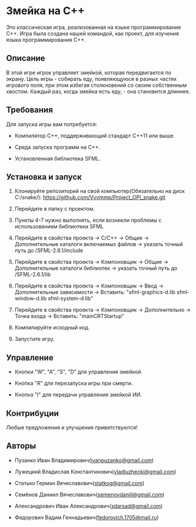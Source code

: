 # Змейка на C++
Это классическая игра, реализованная на языке программирования C++. Игра была создана нашей командой, как проект, для изучения языка программирования C++.

## Описание
В этой игре игрок управляет змейкой, которая передвигается по экрану. Цель игры - собирать еду, появляющуюся в разных частях игрового поля, при этом избегая столкновений со своим собственным хвостом.
Каждый раз, когда змейка есть еду, - она становится длиннее.

## Требования
Для запуска игры вам потребуется:

- Компилятор C++, поддерживающий стандарт C++11 или выше.

- Среда запуска программ на C++.

- Установленная библиотека SFML.

## Установка и запуск

1. Клонируйте репозиторий на свой компьютер(Обязательно на диск C:/snake/):
https://github.com/Vvvmmp/Project_OPI_snake.git

2. Перейдите в папку с проектом.

3. Пункты 4-7 нужно выполнять, если возникли проблемы с использованием библиотеки SFML

4. Перейдите в свойства проекта -> C/C++ -> Общие -> Дополнительные каталоги включаемых файлов -> указать точный путь до /SFML-2.6.1/include

5. Перейдите в свойства проекта -> Компоновщик -> Общие -> Дополнительные каталоги библиотек -> указать точный путь до /SFML-2.6.1/lib

6. Перейдите в свойства проекта -> Компоновщик -> Ввод -> Дополнительные зависимости -> Вставить: "sfml-graphics-d.lib
sfml-window-d.lib
sfml-system-d.lib"

7. Перейдите в свойства проекта -> Компоновщик -> Дополнительно -> Точка входа -> Вставить: "mainCRTStartup"

8. Компилируйте исходный код.

9. Запустите игру.

## Управление
- Кнопки "W", "A", "S", "D" для управления змейкой.

- Кнопка "R" для перезапуска игры при смерти.

- Кнопка "I" для передачи управления змейкой ИИ.


## Контрибуции
Любые предложения и улучшения приветствуются!

## Авторы
- Пузанко Иван Владимирович(ivanpuzanko@gmail.com)

- Лужецкий Владислав Константинович(vladluzhecki@gmail.com)

- Статько Герман Вячеславович(statkog@gmail.com)

- Семёнов Даниил Вячеславович(semenovdaniil@gmail.com)

- Александрович Иван Александрович(xdarsad@gmail.com)

- Федорович Вадим Геннадьевич(fedorovich.1705@mail.ru)
